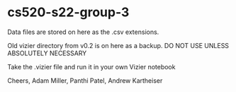 # cs520-s22-group-3
Data files are stored on here as the .csv extensions.

Old vizier directory from v0.2 is on here as a backup. DO NOT USE UNLESS ABSOLUTELY NECESSARY

Take the .vizier file and run it in your own Vizier notebook

Cheers,
Adam Miller, Panthi Patel, Andrew Kartheiser
